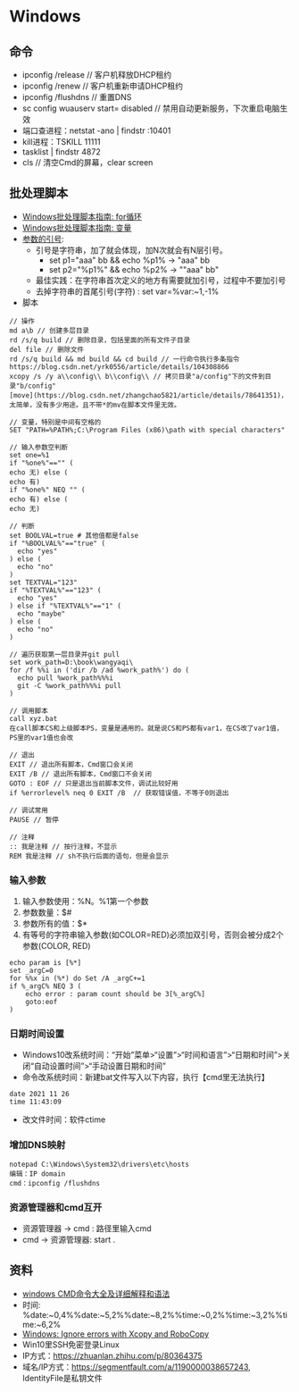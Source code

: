 # Windows

## 命令
* ipconfig /release // 客户机释放DHCP租约
* ipconfig /renew // 客户机重新申请DHCP租约
* ipconfig /flushdns // 重置DNS
* sc config wuauserv start= disabled // 禁用自动更新服务，下次重启电脑生效
* 端口查进程：netstat -ano | findstr :10401
* kill进程：TSKILL 11111
* tasklist | findstr 4872
* cls // 清空Cmd的屏幕，clear screen

## 批处理脚本
* [Windows批处理脚本指南: for循环](https://www.jb51.net/article/93170.htm)
* [Windows批处理脚本指南: 变量](https://www.jianshu.com/p/5e364800955e)
* [参数的引号](https://blog.csdn.net/cocokim_122/article/details/41896351):
  * 引号是字符串，加了就会体现，加N次就会有N层引号。
    * set p1="aaa" bb && echo %p1%  ->  "aaa" bb
    * set p2="%p1%" && echo %p2%  ->  ""aaa" bb"
  * 最佳实践：在字符串首次定义的地方有需要就加引号，过程中不要加引号
  * 去掉字符串的首尾引号(字符) : set var=%var:~1,-1%
* 脚本
```
// 操作
md a\b // 创建多层目录
rd /s/q build // 删除目录，包括里面的所有文件子目录
del file // 删除文件
rd /s/q build && md build && cd build // 一行命令执行多条指令 https://blog.csdn.net/yrk0556/article/details/104308866
xcopy /s /y a\\config\\ b\\config\\ // 拷贝目录"a/config"下的文件到目录"b/config"
[move](https://blog.csdn.net/zhangchao5821/article/details/78641351)，太简单，没有多少用途。且不带*的mv在脚本文件里无效。

// 变量，特别是中间有空格的
SET "PATH=%PATH%;C:\Program Files (x86)\path with special characters"

// 输入参数空判断
set one=%1
if "%one%"=="" (
echo 无) else (
echo 有)
if "%one%" NEQ "" (
echo 有) else (
echo 无)

// 判断
set BOOLVAL=true # 其他值都是false
if "%BOOLVAL%"=="true" (
  echo "yes"
) else (
  echo "no"
)
set TEXTVAL="123"
if "%TEXTVAL%"=="123" (
  echo "yes"
) else if "%TEXTVAL%"=="1" (
  echo "maybe"
) else (
  echo "no"
)

// 遍历获取第一层目录并git pull
set work_path=D:\book\wangyaqi\
for /f %%i in ('dir /b /ad %work_path%') do (
  echo pull %work_path%%%i
  git -C %work_path%%%i pull
)

// 调用脚本
call xyz.bat
在call脚本CS和上级脚本PS，变量是通用的。就是说CS和PS都有var1，在CS改了var1值，PS里的var1值也会改

// 退出
EXIT // 退出所有脚本，Cmd窗口会关闭
EXIT /B // 退出所有脚本，Cmd窗口不会关闭
GOTO : EOF // 只是退出当前脚本文件，调试比较好用
if %errorlevel% neq 0 EXIT /B  // 获取错误值，不等于0则退出

// 调试常用
PAUSE // 暂停

// 注释
:: 我是注释 // 按行注释，不显示
REM 我是注释 // sh不执行后面的语句，但是会显示
```

### 输入参数
1. 输入参数使用：%N。%1第一个参数
1. 参数数量：$#
1. 参数所有的值：$*
1. 有等号的字符串输入参数(如COLOR=RED)必须加双引号，否则会被分成2个参数(COLOR, RED)
```
echo param is [%*]
set _argC=0
for %%x in (%*) do Set /A _argC+=1
if %_argC% NEQ 3 (
    echo error : param count should be 3[%_argC%]
    goto:eof
)
```

### 日期时间设置
* Windows10改系统时间：“开始”菜单>“设置”>“时间和语言”>“日期和时间”>关闭“自动设置时间”>“手动设置日期和时间”
* 命令改系统时间：新建bat文件写入以下内容，执行【cmd里无法执行】
```
date 2021 11 26
time 11:43:09
```
* 改文件时间：软件ctime

### 增加DNS映射
```
notepad C:\Windows\System32\drivers\etc\hosts
编辑：IP domain
cmd：ipconfig /flushdns
```

### 资源管理器和cmd互开
* 资源管理器 -> cmd : 路径里输入cmd
* cmd ->  资源管理器: start .

## 资料
* [windows CMD命令大全及详细解释和语法](http://xstarcd.github.io/wiki/windows/windows_cmd_syntax.html)
* 时间: %date:~0,4%%date:~5,2%%date:~8,2%%time:~0,2%%time:~3,2%%time:~6,2%
* [Windows: Ignore errors with Xcopy and RoboCopy](https://djlab.com/2010/12/windows-ignore-errors-with-xcopy-and-robocopy/)
* Win10里SSH免密登录Linux
 * IP方式：https://zhuanlan.zhihu.com/p/80364375
 * 域名/IP方式：https://segmentfault.com/a/1190000038657243, IdentityFile是私钥文件
